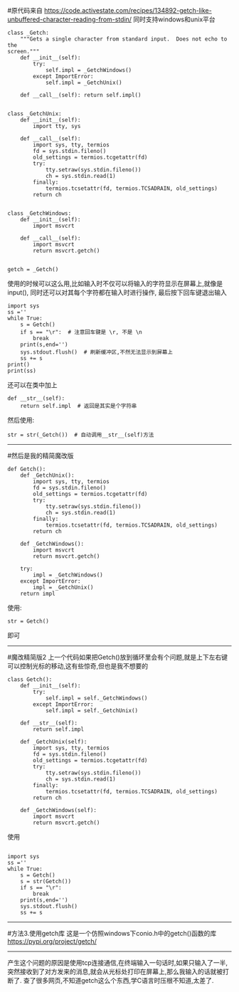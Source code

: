 #原代码来自
https://code.activestate.com/recipes/134892-getch-like-unbuffered-character-reading-from-stdin/
同时支持windows和unix平台

```
class _Getch:
    """Gets a single character from standard input.  Does not echo to the
screen."""
    def __init__(self):
        try:
            self.impl = _GetchWindows()
        except ImportError:
            self.impl = _GetchUnix()

    def __call__(self): return self.impl()


class _GetchUnix:
    def __init__(self):
        import tty, sys

    def __call__(self):
        import sys, tty, termios
        fd = sys.stdin.fileno()
        old_settings = termios.tcgetattr(fd)
        try:
            tty.setraw(sys.stdin.fileno())
            ch = sys.stdin.read(1)
        finally:
            termios.tcsetattr(fd, termios.TCSADRAIN, old_settings)
        return ch


class _GetchWindows:
    def __init__(self):
        import msvcrt

    def __call__(self):
        import msvcrt
        return msvcrt.getch()


getch = _Getch()
```
使用的时候可以这么用,比如输入时不仅可以将输入的字符显示在屏幕上,就像是input(), 同时还可以对其每个字符都在输入时进行操作, 最后按下回车键退出输入
```
import sys
ss =''
while True:
    s = Getch()
    if s == "\r":  # 注意回车键是 \r, 不是 \n
        break
    print(s,end='')
    sys.stdout.flush()  # 刷新缓冲区,不然无法显示到屏幕上
    ss += s
print()
print(ss)

```

还可以在类中加上
```
def __str__(self):     
	return self.impl  # 返回是其实是个字符串
```
然后使用:
```
str = str(_Getch())  # 自动调用__str__(self)方法
```
----------------------------------------
#然后是我的精简魔改版

```
def Getch():
    def _GetchUnix():
        import sys, tty, termios
        fd = sys.stdin.fileno()
        old_settings = termios.tcgetattr(fd)
        try:
            tty.setraw(sys.stdin.fileno())
            ch = sys.stdin.read(1)
        finally:
            termios.tcsetattr(fd, termios.TCSADRAIN, old_settings)
        return ch

    def _GetchWindows():
        import msvcrt
        return msvcrt.getch()

    try:
        impl = _GetchWindows()
    except ImportError:
        impl = _GetchUnix()
    return impl
```
使用:
```
str = Getch()
```
即可

---------------------------------------
#魔改精简版2
上一个代码如果把Getch()放到循环里会有个问题,就是上下左右键可以控制光标的移动,这有些惊奇,但也是我不想要的
```
class Getch():
    def __init__(self):
        try:
            self.impl = self._GetchWindows()
        except ImportError:
            self.impl = self._GetchUnix()

    def __str__(self):
        return self.impl

    def _GetchUnix(self):
        import sys, tty, termios
        fd = sys.stdin.fileno()
        old_settings = termios.tcgetattr(fd)
        try:
            tty.setraw(sys.stdin.fileno())
            ch = sys.stdin.read(1)
        finally:
            termios.tcsetattr(fd, termios.TCSADRAIN, old_settings)
        return ch

    def _GetchWindows(self):
        import msvcrt
        return msvcrt.getch()
```
使用
```

import sys
ss =''
while True:
    s = Getch()
    s = str(Getch())
    if s == "\r":
        break
    print(s,end='')
    sys.stdout.flush()
    ss += s
```
-------
#方法3.使用getch库
这是一个仿照windows下conio.h中的getch()函数的库
https://pypi.org/project/getch/

-------------------
产生这个问题的原因是使用tcp连接通信,在终端输入一句话时,如果只输入了一半,突然接收到了对方发来的消息,就会从光标处打印在屏幕上,那么我输入的话就被打断了.
查了很多网页,不知道getch这么个东西,学C语言时压根不知道,太差了.